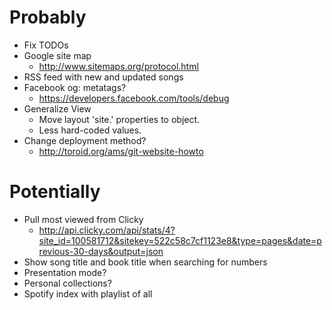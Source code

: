 Probably
===
- Fix TODOs
- Google site map
	- http://www.sitemaps.org/protocol.html
- RSS feed with new and updated songs
- Facebook og: metatags?
	- https://developers.facebook.com/tools/debug
- Generalize View
	- Move layout 'site.' properties to object.
	- Less hard-coded values.
- Change deployment method?
	- http://toroid.org/ams/git-website-howto

Potentially
===
- Pull most viewed from Clicky
	- http://api.clicky.com/api/stats/4?site_id=100581712&sitekey=522c58c7cf1123e8&type=pages&date=previous-30-days&output=json
- Show song title and book title when searching for numbers
- Presentation mode?
- Personal collections?
- Spotify index with playlist of all
